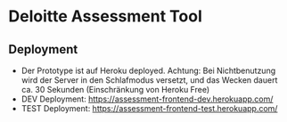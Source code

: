 # Deloitte Assessment Tool

## Deployment

- Der Prototype ist auf Heroku deployed. Achtung: Bei Nichtbenutzung wird der Server in den Schlafmodus versetzt, und das Wecken dauert ca. 30 Sekunden (Einschränkung von Heroku Free)
- DEV Deployment: https://assessment-frontend-dev.herokuapp.com/
- TEST Deployment: https://assessment-frontend-test.herokuapp.com/
